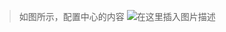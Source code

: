 
> 如图所示，配置中心的内容
![在这里插入图片描述](https://img-blog.csdnimg.cn/20190116151951895.png?x-oss-process=image/watermark,type_ZmFuZ3poZW5naGVpdGk,shadow_10,text_aHR0cHM6Ly9ibG9nLmNzZG4ubmV0L3FxXzI1NDg0MTQ3,size_16,color_FFFFFF,t_70)